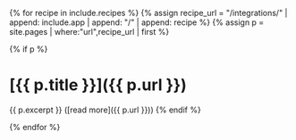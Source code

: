 {% for recipe in include.recipes %}
{% assign recipe_url = "/integrations/" | append: include.app | append: "/" | append: recipe %}
{% assign p = site.pages | where:"url",recipe_url | first %}

{% if p %}
# [{{ p.title }}]({{ p.url }})

{{ p.excerpt }} ([read more]({{ p.url }}))
{% endif %}

{% endfor %}
